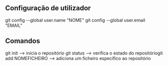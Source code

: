 ## Configuração de utilizador
git config --global user.name "NOME"
git config --global user.email "EMAIL"

## Comandos 
git init --> inicia o repositório git 
status --> verifica o estado do repositóriogit 
add NOMEFICHEIRO --> adiciona um ficheiro específico ao repositório